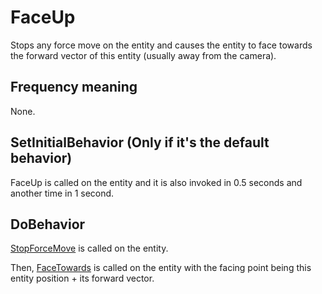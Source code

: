 # FaceUp
Stops any force move on the entity and causes the entity to face towards the forward vector of this entity (usually away from the camera).

## Frequency meaning
None.

## SetInitialBehavior (Only if it's the default behavior)
FaceUp is called on the entity and it is also invoked in 0.5 seconds and another time in 1 second.

## DoBehavior
[StopForceMove](../../EntityControl/EntityControl%20Methods.md#stopforcemove) is called on the entity.

Then, [FaceTowards](../../EntityControl/EntityControl%20Methods.md#facetowards) is called on the entity with the facing point being this entity position + its forward vector.